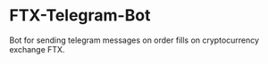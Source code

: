 # FTX-Telegram-Bot
Bot for sending telegram messages on order fills on cryptocurrency exchange FTX.
